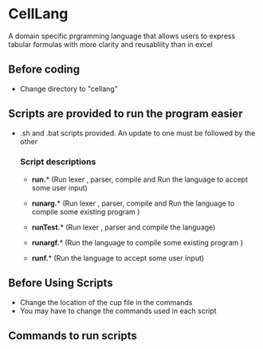 # CellLang
A domain specific prgramming language that allows users to express tabular formulas with more clarity and reusablilty than in excel

## Before coding 
* Change directory to "cellang" 
## Scripts are provided to run the program easier 
* .sh and .bat scripts provided. An update to one must be followed by the other  

  ### **Script descriptions**
  + **run.*** (Run lexer , parser, compile and Run the language to accept some user input)

  + **runarg.*** (Run lexer , parser, compile  and Run the language to compile some existing program ) 

  + **runTest.*** (Run lexer , parser and compile the language)

  + **runargf.*** (Run the language to compile some existing program ) 
  + **runf.*** (Run the language to accept some user input)

## Before Using Scripts  
* Change the location of the cup file in the commands 
* You may have to change the commands used in each script 

## Commands to run scripts 
*  **cmd.exe /c run.bat** ( RUN in bash console on windows ) 

* **run.bat** (Using command prompt on windows)

* **./run.sh** (RUN in bash window on windows )

